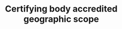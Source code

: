 ---
title: 'Certifying body accredited geographic scope'
slug: 'certification-certifying-body-accredited-geographic-scope'
description: 'Countries the body is certified to work in. Terms should be in ISO 3166-1 format.'
comment: 'select from control list'
required: False
vocabulary: 'vocabulary.txt'
module: 'Certifying Body'
cluster: 'Certification'
policy: 'Controlled value. Multi select from control list.'
layout: 'home'
---
